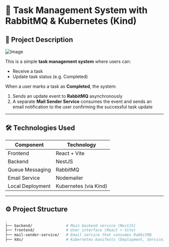 # 📝 Task Management System with RabbitMQ & Kubernetes (Kind)

## 📌 Project Description

![Image](https://github.com/user-attachments/assets/7ba374a5-93f6-41a0-acbd-22d05e356e62)

This is a simple **task management system** where users can:

- Receive a task
- Update task status (e.g. Completed)

When a user marks a task as **Completed**, the system:

1. Sends an update event to **RabbitMQ** asynchronously
2. A separate **Mail Sender Service** consumes the event and sends an email notification to the user confirming the successful task update

---

## 🛠️ Technologies Used

| Component         | Technology                         |
|------------------|-------------------------------------|
| Frontend         | React + Vite                        |
| Backend          | NestJS                              |
| Queue Messaging  | RabbitMQ                            |
| Email Service    | Nodemailer                          |
| Local Deployment | Kubernetes (via Kind)               |

---

## ⚙️ Project Structure

```bash
.
├── backend/               # Main backend service (NestJS)
├── frontend/              # User interface (React + Vite)
├── mail-sender-service/   # Email service that consumes RabbitMQ
├── k8s/                   # Kubernetes manifests (Deployment, Service, etc.)
